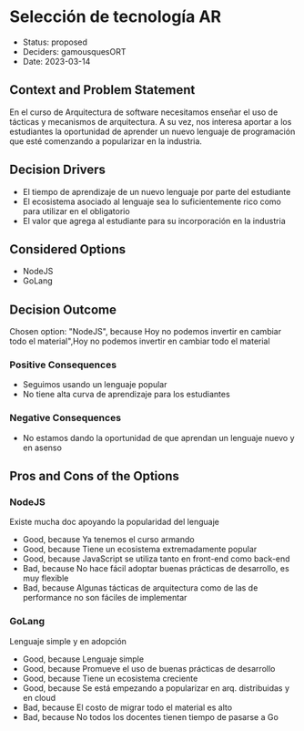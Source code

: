 # Selección de tecnología AR

* Status: proposed
* Deciders: gamousquesORT
* Date: 2023-03-14

## Context and Problem Statement

En el curso de Arquitectura de software necesitamos enseñar el uso de tácticas y mecanismos de arquitectura. A su vez, nos interesa aportar a los estudiantes la oportunidad de aprender un nuevo lenguaje de programación que esté comenzando a popularizar en la industria.

## Decision Drivers

* El tiempo de aprendizaje de un nuevo lenguaje por parte del estudiante
* El  ecosistema asociado al lenguaje sea lo suficientemente rico como para utilizar en el obligatorio
* El valor que agrega al estudiante para su incorporación en la industria

## Considered Options

* NodeJS
* GoLang

## Decision Outcome

Chosen option: "NodeJS", because Hoy no podemos invertir en cambiar todo el material",Hoy no podemos invertir en cambiar todo el material

### Positive Consequences

* Seguimos usando un lenguaje popular
* No tiene alta curva de aprendizaje para los estudiantes

### Negative Consequences

* No estamos dando la oportunidad de que aprendan un lenguaje nuevo y en asenso

## Pros and Cons of the Options

### NodeJS

Existe mucha doc apoyando la popularidad del lenguaje

* Good, because Ya tenemos el curso armando
* Good, because Tiene un ecosistema extremadamente popular
* Good, because JavaScript se utiliza tanto en front-end como back-end
* Bad, because No hace fácil adoptar buenas prácticas de desarrollo, es muy flexible
* Bad, because Algunas tácticas de arquitectura como de las de performance no son fáciles de implementar

### GoLang

Lenguaje simple y en adopción

* Good, because Lenguaje simple
* Good, because Promueve el uso de buenas prácticas de desarrollo
* Good, because Tiene un ecosistema creciente
* Good, because Se está empezando a popularizar en  arq. distribuidas y en cloud
* Bad, because El costo de migrar todo el material es alto
* Bad, because No todos los docentes tienen tiempo de pasarse a Go
